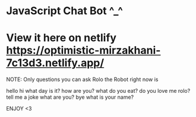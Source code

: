 # JavaScript Chat Bot ^_^
# View it here on netlify https://optimistic-mirzakhani-7c13d3.netlify.app/

NOTE:
Only questions you can ask Rolo the Robot right now is

hello
hi
what day is it?
how are you?
what do you eat?
do you love me rolo?
tell me a joke
what are you?
bye
what is your name?

ENJOY <3

